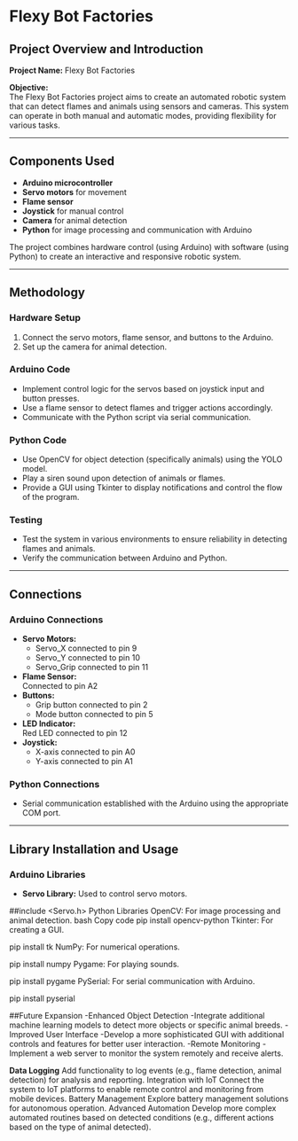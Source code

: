 # Flexy Bot Factories

## Project Overview and Introduction

**Project Name:** Flexy Bot Factories

**Objective:**  
The Flexy Bot Factories project aims to create an automated robotic system that can detect flames and animals using sensors and cameras. This system can operate in both manual and automatic modes, providing flexibility for various tasks.

---

## Components Used

- **Arduino microcontroller**
- **Servo motors** for movement
- **Flame sensor**
- **Joystick** for manual control
- **Camera** for animal detection
- **Python** for image processing and communication with Arduino

The project combines hardware control (using Arduino) with software (using Python) to create an interactive and responsive robotic system.

---

## Methodology

### Hardware Setup
1. Connect the servo motors, flame sensor, and buttons to the Arduino.
2. Set up the camera for animal detection.

### Arduino Code
- Implement control logic for the servos based on joystick input and button presses.
- Use a flame sensor to detect flames and trigger actions accordingly.
- Communicate with the Python script via serial communication.

### Python Code
- Use OpenCV for object detection (specifically animals) using the YOLO model.
- Play a siren sound upon detection of animals or flames.
- Provide a GUI using Tkinter to display notifications and control the flow of the program.

### Testing
- Test the system in various environments to ensure reliability in detecting flames and animals.
- Verify the communication between Arduino and Python.

---

## Connections

### Arduino Connections
- **Servo Motors:**
  - Servo_X connected to pin 9
  - Servo_Y connected to pin 10
  - Servo_Grip connected to pin 11
- **Flame Sensor:**  
  Connected to pin A2
- **Buttons:**
  - Grip button connected to pin 2
  - Mode button connected to pin 5
- **LED Indicator:**  
  Red LED connected to pin 12
- **Joystick:**
  - X-axis connected to pin A0
  - Y-axis connected to pin A1

### Python Connections
- Serial communication established with the Arduino using the appropriate COM port.

---

## Library Installation and Usage

### Arduino Libraries
- **Servo Library:** Used to control servo motors.


##include <Servo.h>
Python Libraries
OpenCV: For image processing and animal detection.
bash
Copy code
pip install opencv-python
Tkinter: For creating a GUI.

pip install tk
NumPy: For numerical operations.

pip install numpy
Pygame: For playing sounds.

pip install pygame
PySerial: For serial communication with Arduino.

pip install pyserial


##Future Expansion
-Enhanced Object Detection
-Integrate additional machine learning models to detect more objects or specific animal breeds.
-Improved User Interface
-Develop a more sophisticated GUI with additional controls and features for better user interaction.
-Remote Monitoring
-Implement a web server to monitor the system remotely and receive alerts.

**Data Logging**
Add functionality to log events (e.g., flame detection, animal detection) for analysis and reporting.
Integration with IoT
Connect the system to IoT platforms to enable remote control and monitoring from mobile devices.
Battery Management
Explore battery management solutions for autonomous operation.
Advanced Automation
Develop more complex automated routines based on detected conditions (e.g., different actions based on the type of animal detected).
